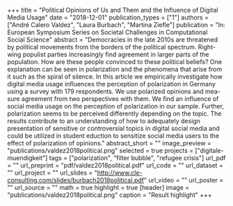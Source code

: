 +++
title = "Political Opinions of Us and Them and the Influence of Digital Media Usage"
date = "2018-12-01"
publication_types = ["1"]
authors = ["André Calero Valdez", "Laura Burbach", "Martina Ziefle"]
publication = "In: European Symposium Series on Societal Challenges in Computational Social Science"
abstract = "Democracies in the late 2010s are threatened by political movements from the borders of the political spectrum. Right-wing populist parties increasingly find agreement in larger parts of the population. How are these people convinced to these political beliefs? One explanation can be seen in polarization and the phenomena that arise from it such as the spiral of silence. In this article we empirically investigate how digital media usage influences the perception of polarization in Germany using a survey with 179 respondents. We use polarized opinions and mea- sure agreement from two perspectives with them. We find an influence of social media usage on the perception of polarization in our sample. Further, polarization seems to be perceived differently depending on the topic. The results contribute to an understanding of how to adequately design presentation of sensitive or controversial topics in digital social media and could be utilized in student eduction to sensitize social media users to the effect of polarization of opinions."
abstract_short = ""
image_preview = "publications/valdez2018political.png"
selected = true
projects = ["digitale-muendigkeit"]
tags = ["polarization", "filter bubble", "refugee crisis"]
url_pdf = ""
url_preprint = "pdf/valdez2018political.pdf"
url_code = ""
url_dataset = ""
url_project = ""
url_slides = "http://www.cle-consulting.com/slides/burbach2018political.pdf"
url_video = ""
url_poster = ""
url_source = ""
math = true
highlight = true
[header]
image = "publications/valdez2018political.png"
caption = "Result highlight"
+++
